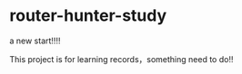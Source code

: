 # router-hunter-study

a new start!!!!

This project is for learning records，something need to do!!
